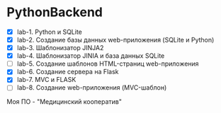 # PythonBackend
- [x] lab-1. Python и SQLite
- [x] lab-2. Создание базы данных web-приложения (SQLite и Python)
- [x] lab-3. Шаблонизатор JINJA2
- [x] lab-4. Шаблонизатор JINIA и база данных SQLite
- [ ] lab-5. Создание шаблонов HTML-страниц web-приложения
- [x] lab-6. Создание сервера на Flask
- [x] lab-7. MVC и FLASK
- [ ] lab-8. Создание web-приложения (MVC-шаблон)

Моя ПО - "Медицинский кооператив"
